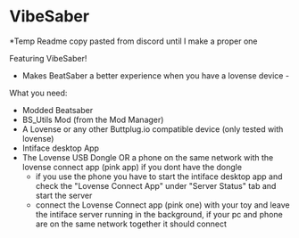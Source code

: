 # VibeSaber

*Temp Readme copy pasted from discord until I make a proper one

Featuring VibeSaber!
- Makes BeatSaber a better experience when you have a lovense device -

What you need:
- Modded Beatsaber
- BS_Utils Mod (from the Mod Manager)
- A Lovense or any other Buttplug.io compatible device (only tested with lovense)
- Intiface desktop App
- The Lovense USB Dongle OR a phone on the same network with the lovense connect app (pink app) if you dont have the dongle
    - if you use the phone you have to start the intiface desktop app and check the "Lovense Connect App" under "Server Status" tab and start the server
    - connect the Lovense Connect app (pink one) with your toy and leave the intiface server running in the background, if your pc and phone are on the same network together it should connect 

